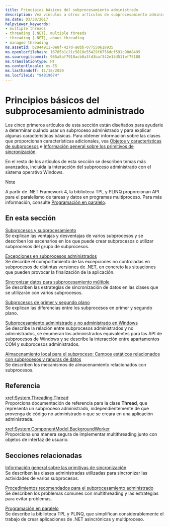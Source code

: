 ```yaml
---
title: Principios básicos del subprocesamiento administrado
description: Vea vínculos a otros artículos de subprocesamiento administrado, que tratan temas tales como las excepciones, la sincronización de datos, los subprocesos en primer plano y en segundo plano, el almacenamiento local, etc.
ms.date: 03/30/2017
helpviewer_keywords:
- multiple threads
- threading [.NET], multiple threads
- threading [.NET], about threading
- managed threading
ms.assetid: b2944911-0e8f-427d-a8bb-077550618935
ms.openlocfilehash: 16785b1c21c5810e55429f6756dcf591c90d8499
ms.sourcegitcommit: 965a5af7918acb0a3fd3baf342e15d511ef75188
ms.translationtype: HT
ms.contentlocale: es-ES
ms.lasthandoff: 11/18/2020
ms.locfileid: "94819674"
---
```

# <a name="managed-threading-basics"></a>Principios básicos del subprocesamiento administrado

Los cinco primeros artículos de esta sección están diseñados para ayudarle a determinar cuándo usar un subproceso administrado y para explicar algunas características básicas. Para obtener información sobre las clases que proporcionan características adicionales, vea [Objetos y características de subprocesos](threading-objects-and-features.md) e [Información general sobre los primitivos de sincronización](overview-of-synchronization-primitives.md).  
  
 En el resto de los artículos de esta sección se describen temas más avanzados, incluida la interacción del subproceso administrado con el sistema operativo Windows.  
  
> [!NOTE]
> A partir de .NET Framework 4, la biblioteca TPL y PLINQ proporcionan API para el paralelismo de tareas y datos en programas multiproceso. Para más información, consulte [Programación en paralelo](../parallel-programming/index.md).  
  
## <a name="in-this-section"></a>En esta sección

 [Subprocesos y subprocesamiento](threads-and-threading.md)  
 Se explican las ventajas y desventajas de varios subprocesos y se describen los escenarios en los que puede crear subprocesos o utilizar subprocesos del grupo de subprocesos.  
  
 [Excepciones en subprocesos administrados](exceptions-in-managed-threads.md)  
 Se describe el comportamiento de las excepciones no controladas en subprocesos de distintas versiones de .NET, en concreto las situaciones que pueden provocar la finalización de la aplicación.  
  
 [Sincronizar datos para subprocesamiento múltiple](synchronizing-data-for-multithreading.md)  
 Se describen las estrategias de sincronización de datos en las clases que se utilizarán con varios subprocesos.  
  
 [Subprocesos de primer y segundo plano](foreground-and-background-threads.md)  
 Se explican las diferencias entre los subprocesos en primer y segundo plano.  
  
 [Subprocesamiento administrado y no administrado en Windows](managed-and-unmanaged-threading-in-windows.md)  
 Se describe la relación entre subprocesos administrados y no administrados, se enumeran los administrados equivalentes para las API de subprocesos de Windows y se describe la interacción entre apartamentos COM y subprocesos administrados.  
  
 [Almacenamiento local para el subproceso: Campos estáticos relacionados con subprocesos y ranuras de datos](thread-local-storage-thread-relative-static-fields-and-data-slots.md)  
 Se describen los mecanismos de almacenamiento relacionados con subprocesos.  
  
## <a name="reference"></a>Referencia

 <xref:System.Threading.Thread>  
 Proporciona documentación de referencia para la clase **Thread**, que representa un subproceso administrado, independientemente de que provenga de código no administrado o que se creara en una aplicación administrada.  
  
 <xref:System.ComponentModel.BackgroundWorker>  
 Proporciona una manera segura de implementar multithreading junto con objetos de interfaz de usuario.  
  
## <a name="related-sections"></a>Secciones relacionadas

 [Información general sobre las primitivas de sincronización](overview-of-synchronization-primitives.md)  
 Se describen las clases administradas utilizadas para sincronizar las actividades de varios subprocesos.  
  
 [Procedimientos recomendados para el subprocesamiento administrado](managed-threading-best-practices.md)  
 Se describen los problemas comunes con multithreading y las estrategias para evitar problemas.  
  
 [Programación en paralelo](../parallel-programming/index.md)  
 Se describe la biblioteca TPL y PLINQ, que simplifican considerablemente el trabajo de crear aplicaciones de .NET asincrónicas y multiproceso.
